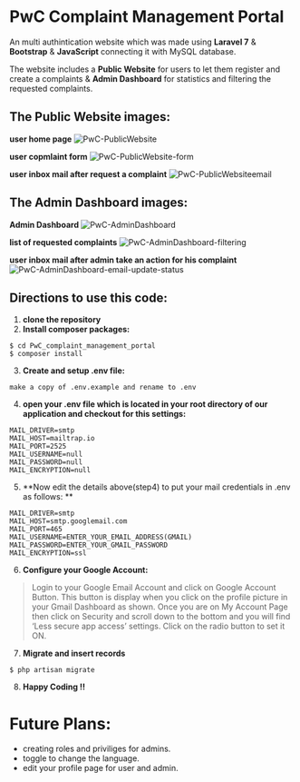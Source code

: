 # PwC Complaint Management Portal
An multi authintication website which was made using **Laravel 7** & **Bootstrap** & **JavaScript** connecting it with MySQL database.

The website includes a **Public Website** for users to let them register and create a complaints & **Admin Dashboard** for statistics and filtering the requested complaints.

## The Public Website images:

**user home page**
![PwC-PublicWebsite](https://user-images.githubusercontent.com/71829413/113707390-81408380-96e8-11eb-9164-ca701f3edaf3.PNG)


**user copmlaint form**
![PwC-PublicWebsite-form](https://user-images.githubusercontent.com/71829413/113706340-3eca7700-96e7-11eb-9d5d-8a6766bffa44.PNG)

**user inbox mail after request a complaint**
![PwC-PublicWebsiteemail](https://user-images.githubusercontent.com/71829413/113706352-42f69480-96e7-11eb-86c5-c0943d5e2c6a.PNG)



## The Admin Dashboard images:

**Admin Dashboard**
![PwC-AdminDashboard](https://user-images.githubusercontent.com/71829413/113705582-476e7d80-96e6-11eb-8b13-e6138154960f.PNG)

**list of requested complaints**
![PwC-AdminDashboard-filtering](https://user-images.githubusercontent.com/71829413/113705687-666d0f80-96e6-11eb-9fd6-b6b036a6fe65.PNG)

**user inbox mail after admin take an action for his complaint**
![PwC-AdminDashboard-email-update-status](https://user-images.githubusercontent.com/71829413/113707151-29098180-96e8-11eb-9c6b-f3022b1bce65.PNG)


## Directions to use this code:
1. **clone the repository**
2. **Install composer packages:**
```
$ cd PwC_complaint_management_portal
$ composer install
```
3. **Create and setup .env file:**
```
make a copy of .env.example and rename to .env
```
4. **open your .env file which is located in your root directory of our application and checkout for this settings:**
```
MAIL_DRIVER=smtp
MAIL_HOST=mailtrap.io
MAIL_PORT=2525
MAIL_USERNAME=null
MAIL_PASSWORD=null
MAIL_ENCRYPTION=null
```
5. **Now edit the details above(step4) to put your mail credentials in .env as follows: **
```
MAIL_DRIVER=smtp
MAIL_HOST=smtp.googlemail.com
MAIL_PORT=465
MAIL_USERNAME=ENTER_YOUR_EMAIL_ADDRESS(GMAIL)
MAIL_PASSWORD=ENTER_YOUR_GMAIL_PASSWORD
MAIL_ENCRYPTION=ssl
```
6. **Configure your Google Account:**
> Login to your Google Email Account and click on Google Account Button. This button is display when you click on the profile picture in your Gmail Dashboard as shown.
> Once you are on My Account Page then click on Security and scroll down to the bottom and you will find ‘Less secure app access’ settings. Click on the radio button to set it ON.
7. **Migrate and insert records**
```
$ php artisan migrate
```
8. **Happy Coding !!**


# Future Plans:

- creating roles and priviliges for admins.
- toggle to change the language.
- edit your profile page for user and admin.
